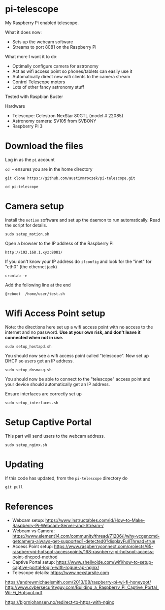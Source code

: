 # pi-telescope
My Raspberry Pi enabled telescope.

What it does now:
- Sets up the webcam software
- Streams to port 8081 on the Raspberry Pi

What more I want it to do:
- Optimally configure camera for astronomy
- Act as wifi access point so phones/tablets can easily use it
- Automatically direct new wifi clients to the camera stream
- Control Telescope motors
- Lots of other fancy astronomy stuff

Tested with Raspbian Buster

Hardware
- Telescope: Celestron NexStar 80GTL (model # 22085)
- Astronomy camera: SV105 from SVBONY
- Raspberry Pi 3

# Download the files
Log in as the `pi` account

`cd ~` ensures you are in the home directory

`git clone https://github.com/austinmroczek/pi-telescope.git` 

`cd pi-telescope`

# Camera setup

Install the `motion` software and set up the daemon to run automatically.  Read the script for details.

`sudo setup_motion.sh`

Open a browser to the IP address of the Raspberry Pi

`http://192.168.1.xyz:8081/`

If you don't know your IP address do `ifconfig` and look for the "inet" for "eth0" (the ethernet jack)

`crontab -e`

Add the following line at the end

`@reboot  /home/user/test.sh`


# Wifi Access Point setup
Note:  the directions here set up a wifi access point with no access to the internet and no password.  __Use at your own risk, and don't leave it connected when not in use.__    

`sudo setup_hostapd.sh`

You should now see a wifi access point called "telescope".  Now set up DHCP so users get an IP address.  

`sudo setup_dnsmasq.sh`

You should now be able to connect to the "telescope" access point and your device should automatically get an IP address.

Ensure interfaces are correctly set up

`sudo setup_interfaces.sh`

# Setup Captive Portal
This part will send users to the webcam address.

`sudo setup_nginx.sh`


# Updating
If this code has updated, from the `pi-telescope` directory do 

`git pull`


# References
- Webcam setup: https://www.instructables.com/id/How-to-Make-Raspberry-Pi-Webcam-Server-and-Stream-/
- Webcam vs Camera:  https://www.element14.com/community/thread/71206/l/why-vcgencmd-getcamera-always-get-supported1-detected0?displayFullThread=true
- Access Point setup: https://www.raspberryconnect.com/projects/65-raspberrypi-hotspot-accesspoints/168-raspberry-pi-hotspot-access-point-dhcpcd-method
- Captive Portal setup: https://www.shellvoide.com/wifi/how-to-setup-captive-portal-login-with-rogue-ap-nginx/
- Telescope details: https://www.nexstarsite.com


https://andrewmichaelsmith.com/2013/08/raspberry-pi-wi-fi-honeypot/
http://www.cybersecurityguy.com/Building_a_Raspberry_Pi_Captive_Portal_Wi-Fi_Hotspot.pdf

https://bjornjohansen.no/redirect-to-https-with-nginx
